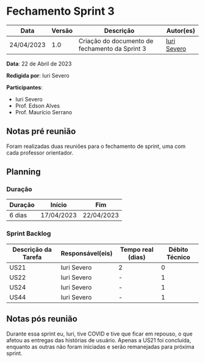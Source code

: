 # Fechamento Sprint 3

|  **Data**  | **Versão** | **Descrição** | **Autor(es)** |
| ---------- | ---------- | ------------- | ------------- |
| 24/04/2023 |  1.0   | Criação do documento de fechamento da Sprint 3 | [Iuri Severo](https://github.com/iurisevero) |

**Data**: 22 de Abril de 2023

**Redigida por**: Iuri Severo

**Participantes**: 
* Iuri Severo
* Prof. Edson Alves
* Prof. Maurício Serrano

## Notas pré reunião

Foram realizadas duas reuniões para o fechamento de sprint, uma com cada professor orientador.

## Planning

### Duração

| Duração |   Início   |     Fim    |
| ------- | ---------- | ---------- |
| 6 dias  | 17/04/2023 | 22/04/2023 |

### Sprint Backlog

| Descrição da Tarefa | Responsável(eis) | Tempo real (dias) | Débito Técnico |
| ------------------- | ---------------- | -------------------------- | -------------- |
| US21 | Iuri Severo | 2 | 0 |
| US22 | Iuri Severo | - | 1 |
| US24 | Iuri Severo | - | 1 |
| US44 | Iuri Severo | - | 1 |

## Notas pós reunião

Durante essa sprint eu, Iuri, tive COVID e tive que ficar em repouso, o que afetou as entregas das histórias de usuário. Apenas a US21 foi concluída, enquanto as outras não foram iniciadas e serão remanejadas para próxima sprint.